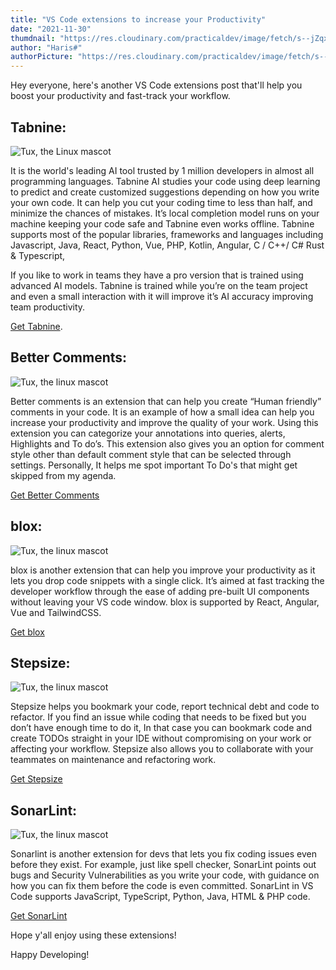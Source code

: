 ```yaml
---
title: "VS Code extensions to increase your Productivity"
date: "2021-11-30"
thumdnail: "https://res.cloudinary.com/practicaldev/image/fetch/s--jZqx_Dny--/c_imagga_scale,f_auto,fl_progressive,h_420,q_auto,w_1000/https://dev-to-uploads.s3.amazonaws.com/uploads/articles/7tmywmmsb02vpqas0fwq.png"
author: "Haris#"
authorPicture: "https://res.cloudinary.com/practicaldev/image/fetch/s--U9ZUoUf0--/c_fill,f_auto,fl_progressive,h_50,q_auto,w_50/https://dev-to-uploads.s3.amazonaws.com/uploads/user/profile_image/749773/cd53a5ab-f1f3-44b5-8171-ecf373f74bd1.png"
---
```


Hey everyone, here's another VS Code extensions post that'll help you boost your productivity and fast-track your workflow.

## Tabnine:

![Tux, the Linux mascot](https://res.cloudinary.com/practicaldev/image/fetch/s--leiJhLJ1--/c_limit%2Cf_auto%2Cfl_progressive%2Cq_auto%2Cw_880/https://dev-to-uploads.s3.amazonaws.com/uploads/articles/7vij8oefen003v4jqpva.png)

It is the world's leading AI tool trusted by 1 million developers in almost all programming languages. Tabnine AI studies your code using deep learning to predict and create customized suggestions depending on how you write your own code. It can help you cut your coding time to less than half, and minimize the chances of mistakes. It’s local completion model runs on your machine keeping your code safe and Tabnine even works offline. Tabnine supports most of the popular libraries, frameworks and languages including Javascript, Java, React, Python, Vue, PHP, Kotlin, Angular, C / C++/ C# Rust & Typescript,

If you like to work in teams they have a pro version that is trained using advanced AI models. Tabnine is trained while you’re on the team project and even a small interaction with it will improve it’s AI accuracy improving team productivity.

[Get Tabnine](https://marketplace.visualstudio.com/items?itemName=TabNine.tabnine-vscode).

## Better Comments:

![Tux, the linux mascot](https://res.cloudinary.com/practicaldev/image/fetch/s--kte4nLh3--/c_limit%2Cf_auto%2Cfl_progressive%2Cq_auto%2Cw_880/https://dev-to-uploads.s3.amazonaws.com/uploads/articles/ywkzpfn5o9lglfltafwf.png)

Better comments is an extension that can help you create “Human friendly” comments in your code. It is an example of how a small idea can help you increase your productivity and improve the quality of your work. Using this extension you can categorize your annotations into queries, alerts, Highlights and To do’s. This extension also gives you an option for comment style other than default comment style that can be selected through settings. Personally, It helps me spot important To Do's that might get skipped from my agenda.

[Get Better Comments](https://marketplace.visualstudio.com/items?itemName=aaron-bond.better-comments)

## blox:

![Tux, the linux mascot](https://res.cloudinary.com/practicaldev/image/fetch/s--xmindpsA--/c_limit%2Cf_auto%2Cfl_progressive%2Cq_auto%2Cw_880/https://dev-to-uploads.s3.amazonaws.com/uploads/articles/knbg2txwoctso6bygiin.png)

blox is another extension that can help you improve your productivity as it lets you drop code snippets with a single click. It’s aimed at fast tracking the developer workflow through the ease of adding pre-built UI components without leaving your VS code window. blox is supported by React, Angular, Vue and TailwindCSS.

[Get blox](https://marketplace.visualstudio.com/items?itemName=vsblox.blox)

## Stepsize:

![Tux, the linux mascot](https://res.cloudinary.com/practicaldev/image/fetch/s--rhpabWay--/c_limit%2Cf_auto%2Cfl_progressive%2Cq_auto%2Cw_880/https://dev-to-uploads.s3.amazonaws.com/uploads/articles/cfct0ljnhd58khn78fyp.png)

Stepsize helps you bookmark your code, report technical debt and code to refactor. If you find an issue while coding that needs to be fixed but you don’t have enough time to do it, In that case you can bookmark code and create TODOs straight in your IDE without compromising on your work or affecting your workflow. Stepsize also allows you to collaborate with your teammates on maintenance and refactoring work.

[Get Stepsize](https://marketplace.visualstudio.com/items?itemName=Stepsize.stepsize)

## SonarLint:

![Tux, the linux mascot](https://res.cloudinary.com/practicaldev/image/fetch/s--oOslsuKN--/c_limit%2Cf_auto%2Cfl_progressive%2Cq_auto%2Cw_880/https://dev-to-uploads.s3.amazonaws.com/uploads/articles/2j4z3gm3qrb5y8zb6zra.png)

Sonarlint is another extension for devs that lets you fix coding issues even before they exist. For example, just like spell checker, SonarLint points out bugs and Security Vulnerabilities as you write your code, with guidance on how you can fix them before the code is even committed. SonarLint in VS Code supports JavaScript, TypeScript, Python, Java, HTML & PHP code.

[Get SonarLint](https://marketplace.visualstudio.com/items?itemName=SonarSource.sonarlint-vscode)

Hope y'all enjoy using these extensions!

Happy Developing!

